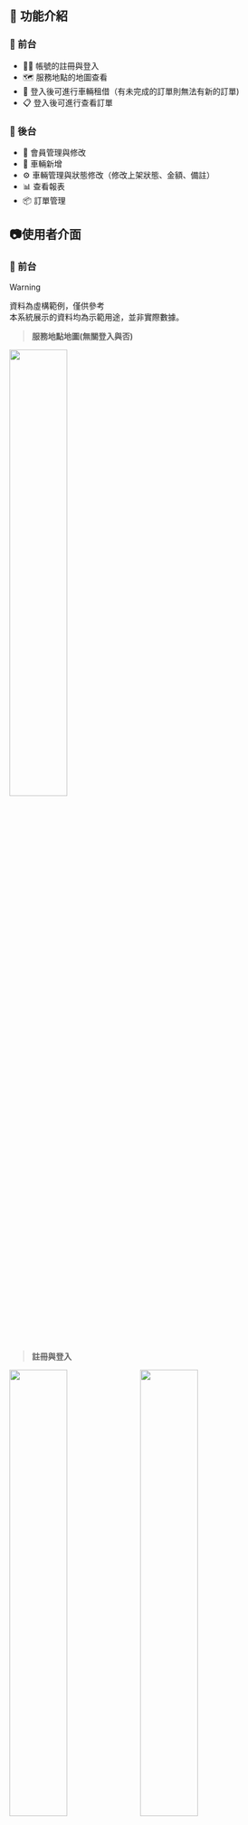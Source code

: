## 📂 功能介紹

### 📌 前台
- 🧑‍💻 帳號的註冊與登入
- 🗺️ 服務地點的地圖查看
- 🚗 登入後可進行車輛租借（有未完成的訂單則無法有新的訂單)
- 📋 登入後可進行查看訂單

### 📌 後台
- 👥 會員管理與修改
- 🚙 車輛新增
- ⚙️ 車輛管理與狀態修改（修改上架狀態、金額、備註）
- 📊 查看報表
- 📦 訂單管理

## 📷使用者介面

### 📌 前台

> [!WARNING]
>資料為虛構範例，僅供參考  
>本系統展示的資料均為示範用途，並非實際數據。


>**服務地點地圖(無關登入與否)**

<img src="https://imgur.com/QTGkQSr.jpg" width="45%" />

>**註冊與登入**

<img src="https://imgur.com/7dqampw.jpg" width="45%" /> <img src="https://imgur.com/gkQBDTe.jpg" width="45%" />

>**登入前/登入後**

<img src="https://imgur.com/mxbnmzp.jpg" width="45%" /> <img src="https://imgur.com/j7HSSl6.jpg" width="45%" />

>**租車介面/訂單頁面**

<img src="https://imgur.com/N69WsBR.jpg" width="45%" /> <img src="https://imgur.com/FrQg7Cs.jpg" width="45%" />

### 📌 後台(只有傭有管理員權限可以使用)

> [!WARNING]
>資料為虛構範例，僅供參考  
>本系統展示的資料均為示範用途，並非實際數據。

>**會員列表/資料更新**

<img src="https://imgur.com/hoAqiSz.jpg" width="45%" />

>**車輛新增/車輛列表(修改車輛資訊，修改上架狀態、金額、備註)**

<img src="https://imgur.com/Z1NfIRb.jpg" width="45%" /> <img src="https://imgur.com/iUgFTQR.jpg" width="45%" />

>**訂單管理/報表**

<img src="https://imgur.com/81dcQNf.jpg" width="45%" /> <img src="https://imgur.com/IMFAaUb.jpg" width="45%" />

## 🛠️ 技術

| 前端     | 後端          | 資料庫   | 工具   |
|----------|------------------|--------------------------------------------------------------------------------------------|------|
| <img src="https://img.shields.io/badge/axios-671ddf?style=flat-square" />         | <img src="https://img.shields.io/badge/PHP-777BB4?style=flat-square" />           | <img src="https://img.shields.io/badge/MySQL-005C84?style=flat-square" />        |  <img src="https://img.shields.io/badge/VS CODE-0769AD?style=flat-square" /> |
| <img src="https://img.shields.io/badge/jQuery-0769AD?style=flat-square" />     |  <img src="https://img.shields.io/badge/SQL-005C84?style=flat-square" />     |     <img src="https://img.shields.io/badge/phpmyadmin-6C78AF?style=flat-square" />            |   <img src="https://img.shields.io/badge/FileZilla-E34F26?style=flat-square" />   |
| <img src="https://img.shields.io/badge/Chart%20js-FF6384?style=flat-square" />     |          |           |  <img src="https://img.shields.io/badge/Oracle VM VirtualBox-0769AD?style=flat-square" />     |
| <img src="https://img.shields.io/badge/Leaflet-199900?style=flat-square" />     |           |               |   <img src="https://img.shields.io/badge/Postman-E34F26?style=flat-square" />   |
| <img src="https://img.shields.io/badge/sweetalert-ff6f61?style=flat-square" />        |        |       |
| <img src="https://img.shields.io/badge/AJAX-005571?style=flat-square" />     |              |                 |
| <img src="https://img.shields.io/badge/HTML5-E34F26?style=flat-square" />     |            |             |
| <img src="https://img.shields.io/badge/CSS3-1572B6?style=flat-square" />     |             |                |
| <img src="https://img.shields.io/badge/Vue%20js-35495E?style=flat-square" />     |            |            |
| <img src="https://img.shields.io/badge/Bootstrap-563D7C?style=flat-square" />     |         |           |
| <img src="https://img.shields.io/badge/animate.css-FF6B6B?style=flat-square" />     |       |         |
| <img src="https://img.shields.io/badge/WOW.js-0F1C3F?style=flat-square" />     |           |              |

## 📋之後想新增或修改的內容

>前台
- [ ] 客戶端取消訂單
- [ ] 訂單天數不足一天則自動以一天計算
- [ ] 車輛不會被同時預定
>後台
- [ ] 後台訂單管理優化
- [ ] 客戶端取消訂單後記錄依然留存
- [ ] 圖表優化

## 🙌 聯絡我

有任何建議或回饋歡迎聯絡我！

📧 Email: cx90309@gmail.com

🔗 GitHub: @Kris0309
